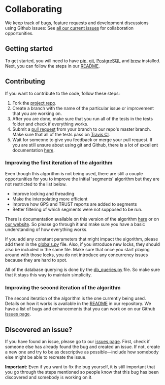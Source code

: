 # Collaborating

We keep track of bugs, feature requests and development discussions using Github issues: See [all our current issues](https://github.com/ucl-team-8/service/issues?q=is%3Aissue+is%3Aopen+label%3Aenhancement) for collaboration opportunities.

## Getting started

To get started, you will need to have [pip](https://pip.pypa.io/en/stable/installing/), [git](https://confluence.atlassian.com/bitbucket/set-up-git-744723531.html), [PostgreSQL](http://www.postgresql.org/download/) and [brew](http://brew.sh/) installed. Next, you can follow the steps in our [README](https://github.com/ucl-team-8/service).

## Contributing

If you want to contribute to the code, follow these steps:

1. Fork the [project repo](https://github.com/ucl-team-8/service).
2. Create a branch with the name of the particular issue or improvement that you are working on.
3. After you are done, make sure that you run all of the tests in the tests folder and check if everything works.
4. Submit a [pull request](https://help.github.com/articles/creating-a-pull-request/) from your branch to our repo's master branch. Make sure that all of the tests pass on [Travis CI](https://travis-ci.org/ucl-team-8/service).
5. Wait for someone to give you feedback or merge your pull request.  If you are still unsure about using git and Github, there is a lot of excellent documentation [here](https://help.github.com/).

### Improving the first iteration of the algorithm

Even though this algorithm is not being used, there are still a couple opportunities for you to improve the initial 'segments' algorithm but they are not restricted to the list below.

- Improve locking and threading
- Make the interpolating more efficient
- Improve how GPS and TRUST reports are added to segments
- Better filtering of which segments were not supposed to be run.

There is documentation available on this version of the algorithm [here](https://github.com/ucl-team-8/service/blob/master/algorithm%2FREADME.md) or on [our website](http://students.cs.ucl.ac.uk/2015/group8/). So please go through it and make sure you have a basic understanding of how everything works.

If you add any constant parameters that might impact the algorithm, please add them in the [globals.py](https://github.com/ucl-team-8/service/blob/master/algorithm%2Fglobals.py) file. Also, if you introduce new locks, they should also be included in the same file. Make sure that once you start playing around with those locks, you do not introduce any concurrency issues because they are hard to spot.

All of the database querying is done by the [db_queries.py](https://github.com/ucl-team-8/service/blob/master/algorithm%2Fdb_queries.py) file. So make sure that it stays this way to maintain simplicity.

### Improving the second iteration of the algorithm

The second iteration of the algorithm is the one currently being used. Details on how it works is available in the [README](https://github.com/ucl-team-8/service/blob/master/algorithm2/README.md) in our repository. We have a list of bugs and enhancements that you can work on on our Github [issues page](https://github.com/ucl-team-8/service/issues?q=is%3Aissue+is%3Aopen+label%3Aenhancement).

## Discovered an issue?

If you have found an issue, please go to our [issues page](https://github.com/ucl-team-8/service/issues). First, check if someone else has already found the bug and created an issue. If not, create a new one and try to be as descriptive as possible—include how somebody else might be able to recreate the issue.

**Important:** Even if you want to fix the bug yourself, it is still important that you go through the steps mentioned so people know that this bug has been discovered and somebody is working on it.
